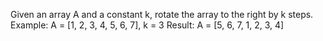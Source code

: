 Given an array A and a constant k, rotate the array to the right by k steps.  
Example: A = [1, 2, 3, 4, 5, 6, 7], k = 3
Result: A = [5, 6, 7, 1, 2, 3, 4]
